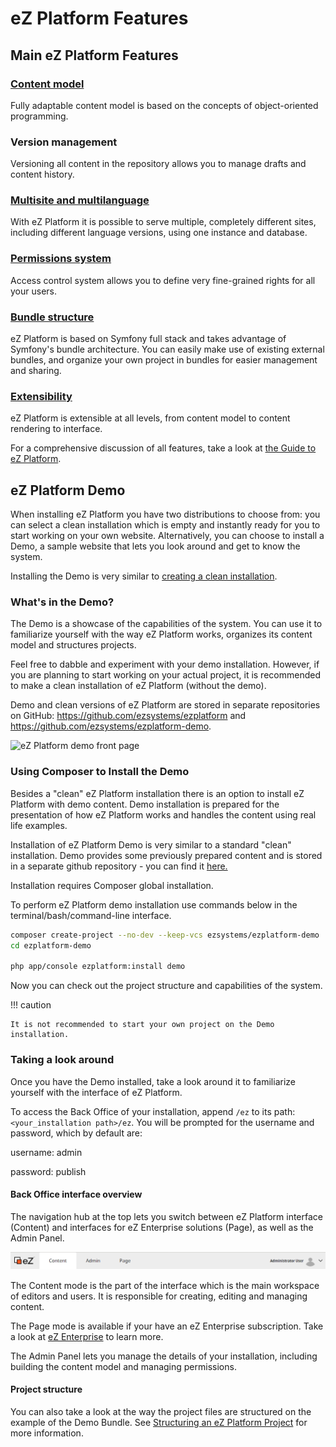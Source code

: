 # eZ Platform Features

## Main eZ Platform Features

### [Content model](../guide/content_model.md)

Fully adaptable content model is based on the concepts of object-oriented programming.

### Version management

Versioning all content in the repository allows you to manage drafts and content history.

### [Multisite and multilanguage](../guide/multisite.md)

With eZ Platform it is possible to serve multiple, completely different sites, including different language versions, using one instance and database.

### [Permissions system](../guide/repository.md)

Access control system allows you to define very fine-grained rights for all your users.

### [Bundle structure](../guide/bundles.md)

eZ Platform is based on Symfony full stack and takes advantage of Symfony's bundle architecture. You can easily make use of existing external bundles, and organize your own project in bundles for easier management and sharing.

### [Extensibility](../guide/extending_ez_platform.md)

eZ Platform is extensible at all levels, from content model to content rendering to interface.

For a comprehensive discussion of all features, take a look at [the Guide to eZ Platform](../guide/architecture.md).

## eZ Platform Demo

When installing eZ Platform you have two distributions to choose from: you can select a clean installation which is empty and instantly ready for you to start working on your own website. Alternatively, you can choose to install a Demo, a sample website that lets you look around and get to know the system.

Installing the Demo is very similar to [creating a clean installation](install_using_composer.md).

### What's in the Demo?

The Demo is a showcase of the capabilities of the system. You can use it to familiarize yourself with the way eZ Platform works, organizes its content model and structures projects.

Feel free to dabble and experiment with your demo installation. However, if you are planning to start working on your actual project, it is recommended to make a clean installation of eZ Platform (without the demo).

Demo and clean versions of eZ Platform are stored in separate repositories on GitHub: <https://github.com/ezsystems/ezplatform> and <https://github.com/ezsystems/ezplatform-demo>.

![eZ Platform demo front page](img/platform_demo_bundle_demo.png "Front page of the website available in the Demo")

### Using Composer to Install the Demo

Besides a "clean" eZ Platform installation there is an option to install eZ Platform with demo content. Demo installation is prepared for the presentation of how eZ Platform works and handles the content using real life examples.

Installation of eZ Platform Demo is very similar to a standard "clean" installation. Demo provides some previously prepared content and is stored in a separate github repository - you can find it [here.](https://github.com/ezsystems/ezplatform-demo)

Installation requires Composer global installation.

To perform eZ Platform demo installation use commands below in the terminal/bash/command-line interface. 

``` bash
composer create-project --no-dev --keep-vcs ezsystems/ezplatform-demo
cd ezplatform-demo
  
php app/console ezplatform:install demo
```

Now you can check out the project structure and capabilities of the system.

!!! caution

    It is not recommended to start your own project on the Demo installation.

### Taking a look around

Once you have the Demo installed, take a look around it to familiarize yourself with the interface of eZ Platform.

To access the Back Office of your installation, append `/ez` to its path: `<your_installation path>/ez`. You will be prompted for the username and password, which by default are:

username: admin

password: publish

#### Back Office interface overview

The navigation hub at the top lets you switch between eZ Platform interface (Content) and interfaces for eZ Enterprise solutions (Page), as well as the Admin Panel.

![Navigation hub](img/navigation_hub.png)

The Content mode is the part of the interface which is the main workspace of editors and users. It is responsible for creating, editing and managing content.

The Page mode is available if your have an eZ Enterprise subscription. Take a look at [eZ Enterprise](ez_enterprise.md) to learn more.

The Admin Panel lets you manage the details of your installation, including building the content model and managing permissions.

#### Project structure

You can also take a look at the way the project files are structured on the example of the Demo Bundle. See [Structuring an eZ Platform Project](../guide/best_practices.md) for more information.
